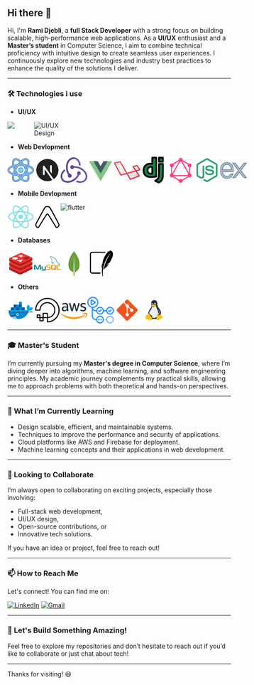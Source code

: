 ## Hi there 👋

<!--
**ramy-dje/ramy-dje** is a ✨ _special_ ✨ repository because its `README.md` (this file) appears on your GitHub profile.
-->


Hi, I'm **Rami Djebli**, a **full Stack Developer** with a strong focus on building scalable, high-performance web applications. As a **UI/UX** enthusiast and a **Master’s student** in Computer Science, I aim to combine technical proficiency with intuitive design to create seamless user experiences. I continuously explore new technologies and industry best practices to enhance the quality of the solutions I deliver.

---

### 🛠 Technologies i use

- **UI/UX**
<div style="display:flex">
<img width="60" src="https://img.icons8.com/color/60/adobe-photoshop--v1.png"  />
    <img width="60" src="https://img.icons8.com/color/60/figma--v1.png" alt="UI/UX Design" width="400" />
</div>

- **Web Devlopment**
<div style="display:flex">
<img width="60" src="icons/reactjs.png" />
<img width="60" src="icons/next.png" />
<img width="60" src="icons/redux.png" />
<img width="60" src="icons/vue.png" />
<img width="60" src="icons/laravel.png" />
<img width="60" src="icons/django.png" />
<img width="60" src="icons/graphql.png" />
<img width="60" src="icons/node.png" />
<img width="60" src="icons/express.png" />
</div>

- **Mobile Devlopment**
<div style="display:flex">
<img width="60" src="icons/reactnative.png" />
<img width="60" src="icons/expo.png" />
<img width="60" height="60" src="https://img.icons8.com/color/60/flutter.png" alt="flutter"/>
</div>

- **Databases**
<div style="display:flex">
<img width="60" src="icons/redis.png" />
<img width="60" src="icons/mysql.png" />
<img width="60" src="icons/mongo.png" />
<img width="60" src="icons/sqlite.png" />
</div>

- **Others**
<div style="display:flex">
<img width="60" src="icons/docker.png" />
<img width="60" src="icons/digital.png" />
<img width="60" src="icons/aws.png" />
<img width="60" src="icons/githubactions.png" />
<img width="60" src="icons/git.png" />
<img width="60" src="icons/linux.png" />
</div>

---

### 🎓 Master's Student



I’m currently pursuing my **Master's degree in Computer Science**, where I’m diving deeper into algorithms, machine learning, and software engineering principles. My academic journey complements my practical skills, allowing me to approach problems with both theoretical and hands-on perspectives.

---

### 🌱 What I’m Currently Learning

- Design scalable, efficient, and maintainable systems.
- Techniques to improve the performance and security of applications.
- Cloud platforms like AWS and Firebase for deployment.
- Machine learning concepts and their applications in web development.

---

### 👯 Looking to Collaborate

I’m always open to collaborating on exciting projects, especially those involving:
- Full-stack web development,
- UI/UX design,
- Open-source contributions, or
- Innovative tech solutions.

If you have an idea or project, feel free to reach out!

---

### 📫 How to Reach Me

Let's connect! You can find me on:

[![LinkedIn](https://img.icons8.com/fluency/60/linkedin.png)](https://www.linkedin.com/in/rami-djebeli)
[![Gmail](https://img.icons8.com/fluency/60/gmail-new.png)](mailto:ramyromirso@gmail.com)

---


### 🚀 Let's Build Something Amazing!

Feel free to explore my repositories and don’t hesitate to reach out if you’d like to collaborate or just chat about tech!

---



Thanks for visiting! 😄
